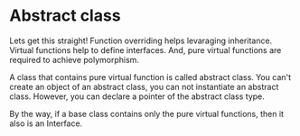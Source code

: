 # Abstract class

Lets get this straight! Function overriding helps levaraging inheritance. Virtual functions help to define interfaces.
And, pure virtual functions are required to achieve polymorphism.

A class that contains pure virtual function is called abstract class.
You can't create an object of an abstract class, you can not instantiate an abstract class. However, you can declare a pointer of the abstract class type.

By the way, if a base class contains only the pure virtual functions, then it also is an Interface.
